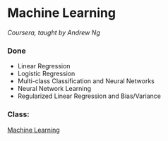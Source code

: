 # Machine Learning
_Coursera, taught by Andrew Ng_

### Done
 * Linear Regression
 * Logistic Regression
 * Multi-class Classification and Neural Networks
 * Neural Network Learning
 * Regularized Linear Regression and Bias/Variance


### Class:
[Machine Learning](https://class.coursera.org/ml "Machine Learning")
